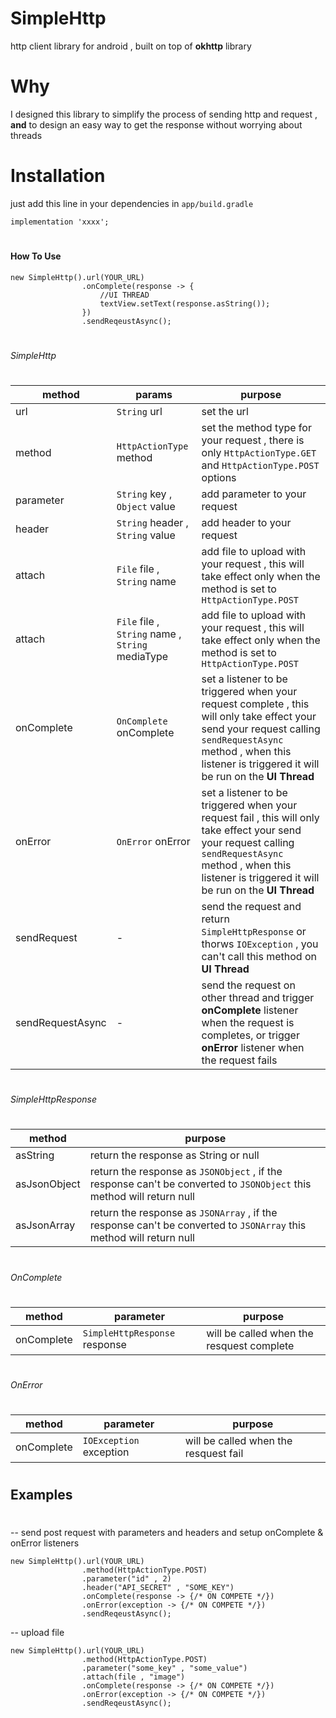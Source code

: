 # SimpleHttp

http client library for android , built on top of **okhttp** library 

# Why
I designed this library to simplify the process of sending http and request , **and** to design an easy way to get the response without worrying about threads
 
#
#
#
# Installation

just add this line in your dependencies in `app/build.gradle`

    implementation 'xxxx';
    
    
    
#
#
#
#
    
#### How To Use



    new SimpleHttp().url(YOUR_URL)
                    .onComplete(response -> {
                        //UI THREAD
                        textView.setText(response.asString());
                    })
                    .sendReqeustAsync();
                    

#
#
###### SimpleHttp
#

method | params | purpose
--------------- | --------- | -------------
url | `String` url |set the url 
method | `HttpActionType` method | set the method type for your request , there is only `HttpActionType.GET` and `HttpActionType.POST` options
parameter | `String` key , `Object` value | add parameter to your request
header | `String` header , `String` value | add header to your request
attach | `File` file , `String` name | add file to upload with your request , this will take effect only when the method is set to `HttpActionType.POST`
attach | `File` file , `String` name , `String` mediaType | add file to upload with your request , this will take effect only when the method is set to `HttpActionType.POST`
onComplete | `OnComplete` onComplete | set a listener to be triggered when your request complete , this will only take effect your send your request calling `sendRequestAsync` method , when this listener is triggered it will be run on the **UI Thread**
onError | `OnError` onError | set a listener to be triggered when your request fail , this will only take effect your send your request calling `sendRequestAsync` method , when this listener is triggered it will be run on the **UI Thread**
sendRequest | - | send the request and return `SimpleHttpResponse` or thorws `IOException` , you can't call this method on **UI Thread**
sendRequestAsync | - | send the request on other thread and trigger **onComplete** listener when the request is completes, or trigger **onError** listener when the request fails



#
#
###### SimpleHttpResponse
#


method | purpose
--------------- | -------------
asString | return the response as String or null
asJsonObject | return the response as `JSONObject` , if the response can't be converted to `JSONObject` this method will return null
asJsonArray | return the response as `JSONArray` , if the response can't be converted to `JSONArray` this method will return null

#
#
#
###### OnComplete
#
method | parameter | purpose
--------------- | ------------- | ---------
onComplete | `SimpleHttpResponse` response | will be called when the resquest complete

#
###### OnError
#
method | parameter | purpose
--------------- | ------------- | ---------
onComplete | `IOException` exception | will be called when the resquest fail


#
#
#
## Examples
#

-- send post request with parameters and headers and setup onComplete & onError listeners

    new SimpleHttp().url(YOUR_URL)
                    .method(HttpActionType.POST)
                    .parameter("id" , 2)
                    .header("API_SECRET" , "SOME_KEY")
                    .onComplete(response -> {/* ON COMPETE */})
                    .onError(exception -> {/* ON COMPETE */})
                    .sendReqeustAsync();
                    

-- upload file

    new SimpleHttp().url(YOUR_URL)
                    .method(HttpActionType.POST)
                    .parameter("some_key" , "some_value")
                    .attach(file , "image")
                    .onComplete(response -> {/* ON COMPETE */})
                    .onError(exception -> {/* ON COMPETE */})
                    .sendReqeustAsync();

